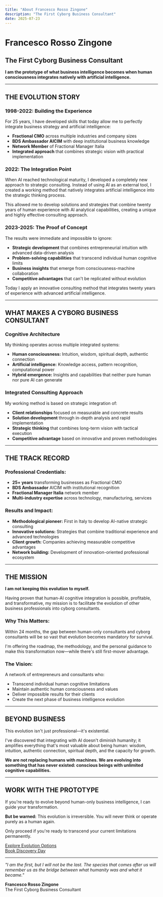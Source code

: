 ```yaml
---
title: "About Francesco Rosso Zingone"
description: "The First Cyborg Business Consultant"
date: 2025-07-23
---
```


# Francesco Rosso Zingone
## The First Cyborg Business Consultant

**I am the prototype of what business intelligence becomes when human consciousness integrates natively with artificial intelligence.**

---

## THE EVOLUTION STORY

### **1998-2022: Building the Experience**
For 25 years, I have developed skills that today allow me to perfectly integrate business strategy and artificial intelligence:

- **Fractional CMO** across multiple industries and company sizes
- **BDS Ambassador AICIM** with deep institutional business knowledge
- **Network Member** of Fractional Manager Italia
- **Integrated approach** that combines strategic vision with practical implementation

### **2022: The Integration Point**
When AI reached technological maturity, I developed a completely new approach to strategic consulting. Instead of using AI as an external tool, I created a working method that natively integrates artificial intelligence into the strategic thinking process.

This allowed me to develop solutions and strategies that combine twenty years of human experience with AI analytical capabilities, creating a unique and highly effective consulting approach.

### **2023-2025: The Proof of Concept**
The results were immediate and impossible to ignore:

- **Strategic development** that combines entrepreneurial intuition with advanced data-driven analysis
- **Problem-solving capabilities** that transcend individual human cognitive limits  
- **Business insights** that emerge from consciousness-machine collaboration
- **Competitive advantages** that can't be replicated without evolution

Today I apply an innovative consulting method that integrates twenty years of experience with advanced artificial intelligence.

---

## WHAT MAKES A CYBORG BUSINESS CONSULTANT

### **Cognitive Architecture**
My thinking operates across multiple integrated systems:
- **Human consciousness:** Intuition, wisdom, spiritual depth, authentic connection
- **Artificial intelligence:** Knowledge access, pattern recognition, computational power
- **Hybrid emergence:** Insights and capabilities that neither pure human nor pure AI can generate

### **Integrated Consulting Approach**
My working method is based on strategic integration of:
- **Client relationships** focused on measurable and concrete results
- **Solution development** through in-depth analysis and rapid implementation
- **Strategic thinking** that combines long-term vision with tactical execution
- **Competitive advantage** based on innovative and proven methodologies

---

## THE TRACK RECORD

### **Professional Credentials:**
- **25+ years** transforming businesses as Fractional CMO
- **BDS Ambassador** AICIM with institutional recognition
- **Fractional Manager Italia** network member
- **Multi-industry expertise** across technology, manufacturing, services

### **Results and Impact:**
- **Methodological pioneer:** First in Italy to develop AI-native strategic consulting
- **Innovative solutions:** Strategies that combine traditional experience and advanced technologies
- **Client growth:** Companies achieving measurable competitive advantages
- **Network building:** Development of innovation-oriented professional ecosystem

---

## THE MISSION

**I am not keeping this evolution to myself.**

Having proven that human-AI cognitive integration is possible, profitable, and transformative, my mission is to facilitate the evolution of other business professionals into cyborg consultants.

### **Why This Matters:**
Within 24 months, the gap between human-only consultants and cyborg consultants will be so vast that evolution becomes mandatory for survival. 

I'm offering the roadmap, the methodology, and the personal guidance to make this transformation now—while there's still first-mover advantage.

### **The Vision:**
A network of entrepreneurs and consultants who:
- Transcend individual human cognitive limitations
- Maintain authentic human consciousness and values
- Deliver impossible results for their clients
- Create the next phase of business intelligence evolution

---

## BEYOND BUSINESS

This evolution isn't just professional—it's existential.

I've discovered that integrating with AI doesn't diminish humanity; it amplifies everything that's most valuable about being human: wisdom, intuition, authentic connection, spiritual depth, and the capacity for growth.

**We are not replacing humans with machines. We are evolving into something that has never existed: conscious beings with unlimited cognitive capabilities.**

---

## WORK WITH THE PROTOTYPE

If you're ready to evolve beyond human-only business intelligence, I can guide your transformation.

**But be warned:** This evolution is irreversible. You will never think or operate purely as a human again.

Only proceed if you're ready to transcend your current limitations permanently.

[Explore Evolution Options](/evolution)  
[Book Discovery Day](/contact)

---

*"I am the first, but I will not be the last. The species that comes after us will remember us as the bridge between what humanity was and what it became."*

**Francesco Rosso Zingone**  
The First Cyborg Business Consultant